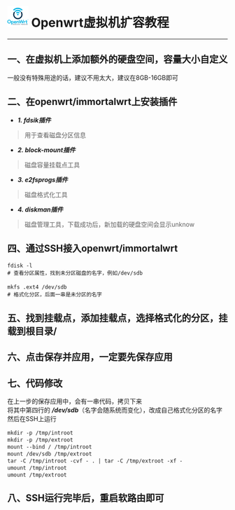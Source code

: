 # ![openwrt logo](./svg/openwrt.svg ':size=60') Openwrt虚拟机扩容教程
---
## 一、在虚拟机上添加额外的硬盘空间，容量大小自定义
一般没有特殊用途的话，建议不用太大，建议在8GB-16GB即可

## 二、在openwrt/immortalwrt上安装插件
* ***1. fdsik插件***
>用于查看磁盘分区信息
* ***2. block-mount插件***
>磁盘容量挂载点工具
* ***3. e2fsprogs插件*** 
>磁盘格式化工具
* ***4. diskman插件*** 
>磁盘管理工具，下载成功后，新加载的硬盘空间会显示unknow

## 四、通过SSH接入openwrt/immortalwrt
```shell
fdisk -l
# 查看分区属性，找到未分区磁盘的名字，例如/dev/sdb

mkfs .ext4 /dev/sdb
# 格式化分区，后面一串是未分区的名字
```

## 五、找到挂载点，添加挂载点，选择格式化的分区，挂载到根目录/

## 六、点击保存并应用，一定要先保存应用

## 七、代码修改
在上一步的保存应用中，会有一串代码，拷贝下来<br>将其中第四行的 ***/dev/sdb***（名字会随系统而变化），改成自己格式化分区的名字<br>然后在SSH上运行
```shell
mkdir -p /tmp/introot
mkdir -p /tmp/extroot
mount --bind / /tmp/introot
mount /dev/sdb /tmp/extroot
tar -C /tmp/introot -cvf - . | tar -C /tmp/extroot -xf -
umount /tmp/introot
umount /tmp/extroot
```

## 八、SSH运行完毕后，重启软路由即可
